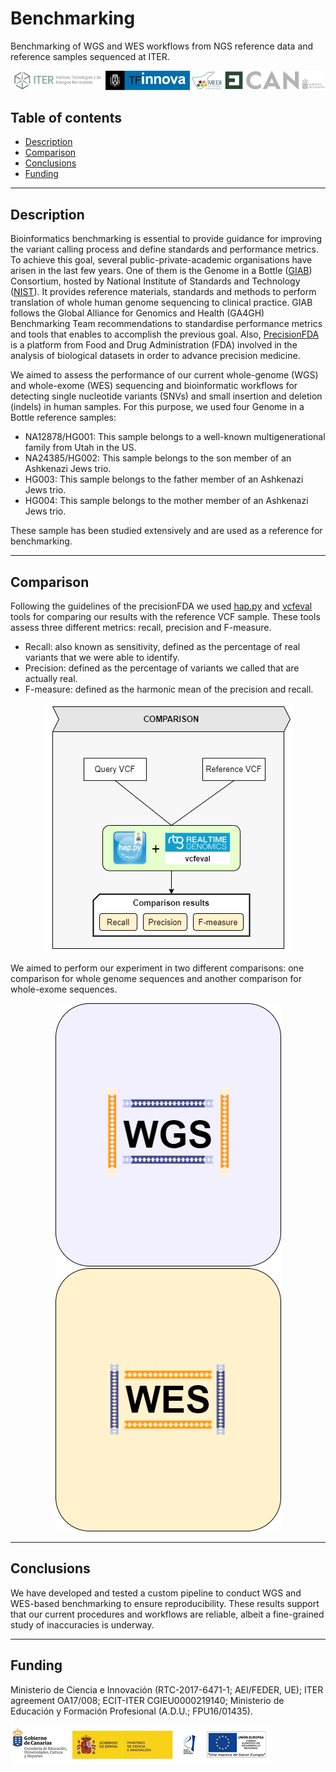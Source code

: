 # Benchmarking 
Benchmarking of WGS and WES workflows from NGS reference data and reference samples sequenced at ITER.

![](https://github.com/genomicsITER/benchmarking/blob/master/images/funding_1.png)

## Table of contents

* [Description](#description)
* [Comparison](#comparison)
* [Conclusions](#conclusions)
* [Funding](#funding)

---

## Description

Bioinformatics benchmarking is essential to provide guidance for improving the variant calling process and define standards and performance metrics. To achieve this goal, several public-private-academic organisations have arisen in the last few years. One of them is the Genome in a Bottle ([GIAB](https://jimb.stanford.edu/giab)) Consortium, hosted by National Institute of Standards and Technology ([NIST](https://www.nist.gov/)). It provides reference materials, standards and methods to perform translation of whole human genome sequencing to clinical practice. GIAB follows the Global Alliance for Genomics and Health (GA4GH) Benchmarking Team recommendations to standardise performance metrics and tools that enables to accomplish the previous goal. Also, [PrecisionFDA](https://precision.fda.gov/) is a platform from Food and Drug Administration (FDA) involved in the analysis of biological datasets in order to advance precision medicine.

We aimed to assess the performance of our current whole-genome (WGS) and whole-exome (WES) sequencing and bioinformatic workflows for detecting single nucleotide variants (SNVs) and small insertion and deletion (indels) in human samples. For this purpose, we used four Genome in a Bottle reference samples:

* NA12878/HG001: This sample belongs to a well-known multigenerational family from Utah in the US.
* NA24385/HG002: This sample belongs to the son member of an Ashkenazi Jews trio.
* HG003: This sample belongs to the father member of an Ashkenazi Jews trio.
* HG004: This sample belongs to the mother member of an Ashkenazi Jews trio.

These sample has been studied extensively and are used as a reference for benchmarking.

---

## Comparison

Following the guidelines of the precisionFDA we used [hap.py](https://github.com/Illumina/hap.py) and [vcfeval](https://github.com/RealTimeGenomics/rtg-tools) tools for comparing our results with the reference VCF sample. These tools assess three different metrics: recall, precision and F-measure.

* Recall: also known as sensitivity, defined as the percentage of real variants that we were able to identify.
* Precision: defined as the percentage of variants we called that are actually real.
* F-measure: defined as the harmonic mean of the precision and recall.

<p align="center">
  <img src="https://github.com/genomicsITER/benchmarking/blob/master/images/comparison.png">
</p>

We aimed to perform our experiment in two different comparisons: one comparison for whole genome sequences and another comparison for whole-exome sequences.

<p align="center">
    <a href="https://github.com/genomicsITER/benchmarking/tree/master/WGS" title="Go to WGS">
      <img src="https://github.com/genomicsITER/benchmarking/blob/master/images/WGS.png">
    </a> 
    <a href="https://github.com/genomicsITER/benchmarking/tree/master/WES" title="Go to WES">
      <img src="https://github.com/genomicsITER/benchmarking/blob/master/images/WES.png">
    </a>
</p>

---

## Conclusions

We have developed and tested a custom pipeline to conduct WGS and WES-based benchmarking to ensure reproducibility. These results support that our current procedures and workflows are reliable, albeit a fine-grained study of inaccuracies is underway.

---

## Funding

Ministerio de Ciencia e Innovación (RTC-2017-6471-1; AEI/FEDER, UE); ITER agreement OA17/008; ECIT-ITER CGIEU0000219140; Ministerio de Educación y Formación Profesional (A.D.U.; FPU16/01435).

![](https://github.com/genomicsITER/benchmarking/blob/master/images/funding_2.png)

